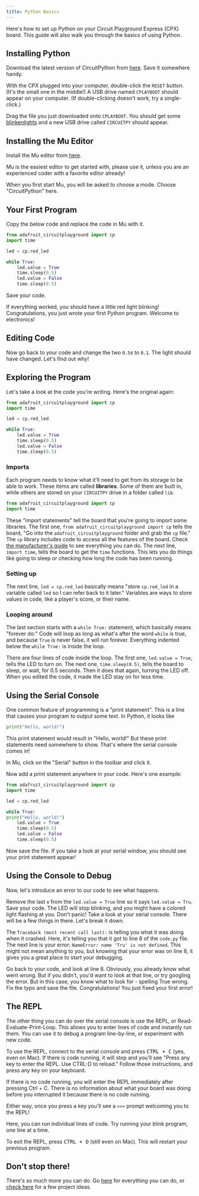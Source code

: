 ```yaml
---
title: Python Basics
---
```


Here's how to set up Python on your Circuit Playground Express (CPX) board. This guide will also walk you through the basics of using Python.

## Installing Python
Download the latest version of CircuitPython from [here](https://circuitpython.org/board/circuitplayground_express/). Save it somewhere handy.

With the CPX plugged into your computer, double-click the `RESET` button. (It's the small one in the middle!) A USB drive named `CPLAYBOOT` should appear on your computer. (If double-clicking doesn't work, try a single-click.)

Drag the file you just downloaded onto `CPLAYBOOT`. You should get some [blinkenlights](https://en.wikipedia.org/wiki/Blinkenlights) and a new USB drive called `CIRCUITPY` should appear.

## Installing the Mu Editor
Install the Mu editor from [here](https://github.com/mu-editor/mu/releases/tag/1.1.0-alpha.2).

Mu is the easiest editor to get started with, please use it, unless you are an experienced coder with a favorite editor already!

When you first start Mu, you will be asked to choose a mode. Choose "CircuitPython" here.

## Your First Program
Copy the below code and replace the code in Mu with it.
```py
from adafruit_circuitplayground import cp
import time

led = cp.red_led

while True:
    led.value = True
    time.sleep(0.5)
    led.value = False
    time.sleep(0.5)
```
Save your code.

If everything worked, you should have a little red light blinking! Congratulations, you just wrote your first Python program. Welcome to electronics!

## Editing Code
Now go back to your code and change the two `0.5`s to `0.1`. The light should have changed. Let's find out why!

## Exploring the Program
Let's take a look at the code you're writing. Here's the original again:
```py
from adafruit_circuitplayground import cp
import time

led = cp.red_led

while True:
    led.value = True
    time.sleep(0.5)
    led.value = False
    time.sleep(0.5)
```
### Imports
Each program needs to know what it'll need to get from its storage to be able to work. These items are called **libraries**. Some of them are built in, while others are stored on your `CIRCUITPY` drive in a folder called `lib`. 

```py
from adafruit_circuitplayground import cp
import time
```
These "import statements" tell the board that you're going to import some libraries. The first one, `from adafruit_circuitplayground import cp` tells the board, "Go into the `adafruit_circuitplayground` folder and grab the `cp` file." The `cp` library includes code to access all the features of the board. Check [the manufacturer's guide](https://learn.adafruit.com/circuitpython-made-easy-on-circuit-playground-express/circuit-playground-express-library) to see everything you can do. The next line, `import time`, tells the board to get the `time` functions. This lets you do things like going to sleep or checking how long the code has been running.

### Setting up
The next line, `led = cp.red_led` basically means "store `cp.red_led` in a variable called `led` so I can refer back to it later." Variables are ways to store values in code, like a player's score, or their name.

### Looping around
The last section starts with a `while True:` statement, which basically means "forever do:" Code will loop as long as what's after the word `while` is true, and because `True` is never false, it will run forever. Everything indented below the `while True:` is inside the loop.

There are four lines of code inside the loop. The first one, `led.value = True`, tells the LED to turn on. The next one, `time.sleep(0.5)`, tells the board to sleep, or wait, for 0.5 seconds. Then it does that again, turning the LED off. When you edited the code, it made the LED stay on for less time.

## Using the Serial Console
One common feature of programming is a "print statement". This is a line that causes your program to output some text. In Python, it looks like
```py
print("Hello, world!")
```
This print statement would result in "Hello, world!" But these print statements need somewhere to show. That's where the serial console comes in!

In Mu, click on the "Serial" button in the toolbar and click it. 

Now add a print statement anywhere in your code. Here's one example:
```py
from adafruit_circuitplayground import cp
import time

led = cp.red_led

while True:
print("Hello, world!")
    led.value = True
    time.sleep(0.5)
    led.value = False
    time.sleep(0.5)
```
Now save the file. If you take a look at your serial window, you should see your print statement appear!

## Using the Console to Debug
Now, let's introduce an error to our code to see what happens.

Remove the last `e` from the `led.value = True` line so it says `led.value = Tru`. Save your code. The LED will stop blinking, and you might have a colored light flashing at you. Don't panic! Take a look at your serial console. There will be a few things in there. Let's break it down.

The `Traceback (most recent call last):` is telling you what it was doing when it crashed. Here, it's telling you that it got to line 8 of the `code.py` file. The next line is your error: `NameError: name 'Tru' is not defined`. This might not mean anything to you, but knowing that your error was on line 8, it gives you a great place to start your debugging. 

Go back to your code, and look at line 8. Obviously, you already know what went wrong. But if you didn't, you'd want to look at that line, or try googling the error. But in this case, you know what to look for - spelling True wrong. Fix the typo and save the file. Congratulations! You just fixed your first error! 

## The REPL
The other thing you can do over the serial console is use the REPL, or Read-Evaluate-Print-Loop. This allows you to enter lines of code and instantly run them. You can use it to debug a program line-by-line, or experiment with new code.

To use the REPL, connect to the serial console and press <kbd>CTRL + C</kbd> (yes, even on Mac). If there is code running, it will stop and you'll see "Press any key to enter the REPL. Use CTRL-D to reload." Follow those instructions, and press any key on your keyboard.

If there is no code running, you will enter the REPL immediately after pressing Ctrl + C. There is no information about what your board was doing before you interrupted it because there is no code running.

Either way, once you press a key you'll see a `>>>` prompt welcoming you to the REPL!

Here, you can run individual lines of code. Try running your blink program, one line at a time.

To exit the REPL, press <kbd>CTRL + D</kbd> (still even on Mac). This will restart your previous program.

## Don't stop there!
There's so much more you can do. Go [here](https://learn.adafruit.com/circuitpython-made-easy-on-circuit-playground-express/circuit-playground-express-library) for everything you can do, or [check here](https://learn.adafruit.com/category/express) for a few project ideas.
